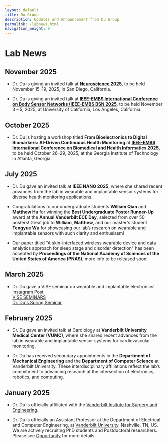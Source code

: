 ```yaml
---
layout: default
title: Du Group 
description: Updates and Announcement from Du Group
permalink: /labnews.html
navigation_weight: 9
---
```


# Lab News

## November 2025
* Dr. Du is giving an invited talk at **[Neuroscience 2025](https://www.sfn.org/meetings/neuroscience-2025)**, to be held November 15–19, 2025, in San Diego, California.

* Dr. Du is giving an invited talk at **[IEEE-EMBS International Conference on Body Sensor Networks (IEEE-EMBS BSN 2025](https://bsn.embs.org/2025/)**, to be held November 3 – 5, 2025, at University of California, Los Angeles, California.  

## October 2025
* Dr. Du is hosting a workshop titled **From Bioelectronics to Digital Biomarkers: AI-Driven Continuous Health Monitoring** at **[IEEE-EMBS International Conference on Biomedical and Health Informatics 2025](https://bhi.embs.org/2025/)**, to be held October 26–29, 2025, at the Georgia Institute of Technology in Atlanta, Georgia. 

## July 2025
* Dr. Du gave an invited talk at **IEEE NANO 2025**, where she shared recent advances from the lab in wearable and implantable sensor systems for diverse health monitoring applications.

<!-- ## April 2025
* We are seeking **strong, motivated undergraduate students** to join our lab for **Summer Research** in the areas of **human physiology-enabled robotic teaching and interaction**, with real-world applications in **industrial environments**. This is an exciting opportunity to work on interdisciplinary projects at the intersection of **bioelectronics, robotics, and human-centered AI**. -->

* Congratulations to our undergraduate students **William Qian** and **Matthew Hu** for winning the **Best Undergraduate Poster Runner-Up** award at the **Annual Vanderbilt ECE Day**, selected from over 50 posters! Great job to **William**, **Matthew**, and our master's student **Tengyue Wu** for showcasing our lab’s research on wearable and implantable sensors with such clarity and enthusiasm!

* Our paper titled "A skin-interfaced wireless wearable device and data analytics approach for sleep stage and disorder detection" has been accepted by **Proceedings of the National Academy of Sciences of the United States of America (PNAS)**, more info to be released soon!

## March 2025
* Dr. Du gave a VISE seminar on wearable and implantable electronics!<br>
[Instagram Post](https://www.instagram.com/visevanderbilt/p/DHbnLctxN-Q/)<br>
[VISE SEMINARS](https://www.vanderbilt.edu/vise/category/media/)<br>
[Dr. Du's Spring Seminar](https://www.vanderbilt.edu/vise/vise-spring-seminar-with-yayun-du-phd/)<br>

## February 2025
* Dr. Du gave an invited talk at Cardiology at **Vanderbilt University Medical Center (VUMC)**, where she shared recent advances from the lab in wearable and implantable sensor systems for cardiovascular monitoring.

* Dr. Du has received secondary appointments in the **Department of Mechanical Engineering** and the **Department of Computer Science** at Vanderbilt University. These interdisciplinary affiliations reflect the lab’s commitment to advancing research at the intersection of electronics, robotics, and computing.

## January 2025
* Dr. Du is officially affiliated with the [Vanderbilt Insitute for Surgery and Engineering](https://www.vanderbilt.edu/vise/).

* Dr. Du is officially an Assistant Professor at the Department of Electrical and Computer Engineering, at [Vanderbilt University](https://www.vanderbilt.edu/), Nashville, TN, US. We are actively recruiting PhD students and Postdoctoral researchers. Please see [Opportunity](./opportunity) for more details.